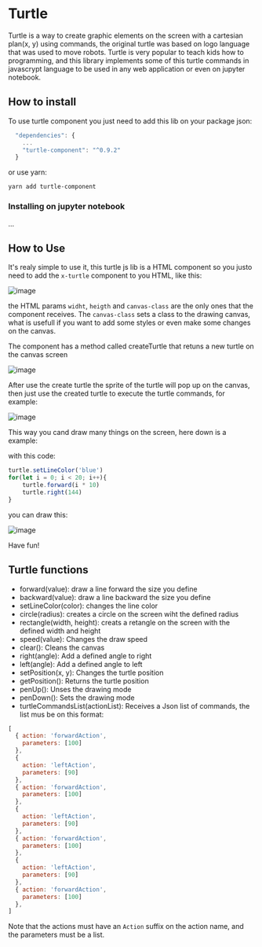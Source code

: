 # Turtle

  Turtle is a way to create graphic elements on the screen with a cartesian plan(x, y) using commands, the original turtle was based on logo language that was used to move robots. Turtle is very popular to teach kids how to programming, and this library implements some of this turtle commands in javascrypt language to be used in any web application or even on jupyter notebook.

## How to install

  To use turtle component you just need to add this lib on your package json:

  ```javascript
    "dependencies": {
      ...
      "turtle-component": "^0.9.2"
    }
  ```
   or use yarn:

   `yarn add turtle-component`
   
### Installing on jupyter notebook

  ...

## How to Use

It's realy simple to use it, this turtle js lib is a HTML component so you justo need to add the `x-turtle` component to you HTML, like this:

![image](https://user-images.githubusercontent.com/20938232/141322294-3098e273-73a8-46d2-b84a-3f0c893000b1.png)

the HTML params `widht`, `heigth` and `canvas-class` are the only ones that the component receives. The `canvas-class` sets a class to the drawing canvas, what is usefull if you want to add some styles or even make some changes on the canvas.

The component has a method called createTurtle that retuns a new turtle on the canvas screen

![image](https://user-images.githubusercontent.com/20938232/141324518-36f2a24f-c5a6-49fb-a7cc-bf56747d8d31.png)

After use the create turtle the sprite of the turtle will pop up on the canvas, then just use the created turtle to execute the turtle commands, for example:

![image](https://user-images.githubusercontent.com/20938232/141324887-279592f2-871e-4f3a-a66f-d6ff3cd9a72c.png)

This way you cand draw many things on the screen, here down is a example:

with this code:

```javascript
turtle.setLineColor('blue')
for(let i = 0; i < 20; i++){
    turtle.forward(i * 10)
    turtle.right(144)
}
```
you can draw this:

![image](https://user-images.githubusercontent.com/20938232/141325463-5c952176-cd87-4fb2-8a57-3baf1fef9e65.png)

Have fun!

## Turtle functions

* forward(value): draw a line forward the size you define
* backward(value): draw a line backward the size you define
* setLineColor(color): changes the line color
* circle(radius): creates a circle on the screen wiht the defined radius
* rectangle(width, height): creats a retangle on the screen with the defined width and height
* speed(value): Changes the draw speed
* clear(): Cleans the canvas
* right(angle): Add a defined angle to right
* left(angle): Add a defined angle to left
* setPosition(x, y): Changes the turtle position
* getPosition(): Returns the turtle position
* penUp(): Unses the drawing mode
* penDown(): Sets the drawing mode
* turtleCommandsList(actionList): Receives a Json list of commands, the list mus be on this format:

```javascript
[
  { action: 'forwardAction',
    parameters: [100]
  },
  {
    action: 'leftAction',
    parameters: [90]
  },
  { action: 'forwardAction',
    parameters: [100]
  },
  {
    action: 'leftAction',
    parameters: [90]
  },
  { action: 'forwardAction',
    parameters: [100]
  },
  {
    action: 'leftAction',
    parameters: [90]
  },
  { action: 'forwardAction',
    parameters: [100]
  },
]
```

Note that the actions must have an `Action` suffix on the action name, and the parameters must be a list.
